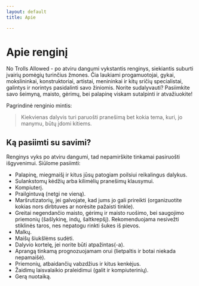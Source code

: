 ```yaml
---
layout: default
title: Apie

---
```

# Apie renginį

No Trolls Allowed - po atviru dangumi vykstantis renginys, siekiantis suburti
įvairių pomėgių turinčius žmones. Čia laukiami progamuotojai, gykai,
mokslininkai, konstruktoriai, artistai, menininkai ir kitų sričių specialistai,
galintys ir norintys pasidalinti savo žiniomis. Norite sudalyvauti? Pasiimkite
savo šeimyną, maisto, gėrimų, bei palapinę viskam sutalpinti ir atvažiuokite!

Pagrindinė renginio mintis: 
> Kiekvienas dalyvis turi paruošti pranešimą bet kokia tema, kuri, jo manymu,
> būtų įdomi kitiems.

## Ką pasiimti su savimi?

Renginys vyks po atviru dangumi, tad nepamirškite tinkamai pasiruošti
išgyvenimui. Siūlome pasiimti:

* Palapinę, miegmaišį ir kitus jūsų patogiam poilsiui reikalingus dalykus.
* Sulankstomų kėdžių arba kilimėlių pranešimų klausymui.
* Kompiuterį.
* Prailgintuvą (netgi ne vieną).
* Maršrutizatorių, jei galvojate, kad jums jo gali prireikti (organizuotite
  kokias nors dirbtuves ar norėsite pažaisti tinkle).
* Greitai negendančio maisto, gėrimų ir maisto ruošimo, bei saugojimo priemonių
  (šašlykinę, indų, šaltkrepšį). Rekomenduojama nesivežti stiklinės taros, nes
  nepatogu rinkti šukes iš pievos.
* Malkų.
* Maišų šiukšlėms sudėti.
* Dalyvio kortelę, jei norite būti atpažintas(-a).
* Aprangą tinkamą prognozuojamam orui (lietpaltis ir botai niekada nepamaišė).
* Priemonių, atbaidančių vabzdžius ir kitus kenkėjus.
* Žaidimų laisvalaikio praleidimui (galit ir kompiuterinių).
* Gerą nuotaiką.
